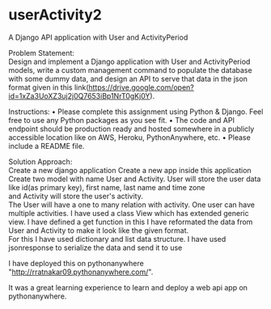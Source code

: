 # userActivity2
A Django API application with User and ActivityPeriod

Problem Statement:</br>
Design and implement a Django application with User and ActivityPeriod models, write a custom management command to 
populate the database with some dummy data, and design an API to serve that data in the json format given in 
this link(https://drive.google.com/open?id=1xZa3UoXZ3uj2j0Q7653iBp1NrT0gKj0Y).

Instructions:
    • Please complete this assignment using Python & Django. Feel free to use any Python packages as you see fit.
    • The code and API endpoint should be production ready and hosted somewhere in a publicly accessible location like on AWS, Heroku, PythonAnywhere, etc.
    • Please include a README file.

Solution Approach:</br>
Create a new django application</bt>
Create a new app inside this application</br>
Create two model with name User and Activity. User will store the user data like id(as primary key), first name, last name and time zone</br>
and Activity will store the user's activity.</br>
The User will have a one to many relation with activity. One user can have multiple activities.</bt>
I have used a class View which has extended generic view. I have defined a get function in this I have reformated the data 
from User and Activity to make it look like the given format.</br> 
For this I have used dictionary and list data structure. I have used jsonresponse to serialize the data and send it to use</br>

I have deployed this on pythonanywhere "http://rratnakar09.pythonanywhere.com/". 

It was a great learning experience to learn and deploy a web api app on pythonanywhere.
